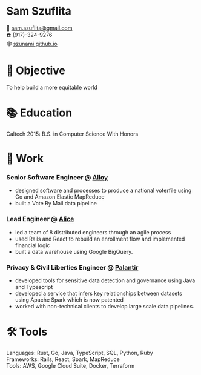 # Sam Szuflita

💌 [sam.szuflita@gmail.com](mailto:sam.szuflita@gmail.com)  
☎️ (917)-324-9276  
🕸️ [szunami.github.io](szunami.github.io)

# 🎯 Objective

To help build a more equitable world

# 📚 Education

Caltech 2015: B.S. in Computer Science With Honors

# 💼 Work

### Senior Software Engineer @ [Alloy](https://alloy.us/)

- designed software and processes to produce a national voterfile using Go and Amazon Elastic MapReduce
- built a Vote By Mail data pipeline

### Lead Engineer @ [Alice](https://www.thisisalice.com/)

- led a team of 8 distributed engineers through an agile process
- used Rails and React to rebuild an enrollment flow and implemented financial logic
- built a data warehouse using Google BigQuery.

### Privacy & Civil Liberties Engineer @ [Palantir](https://www.palantir.com/)

- developed tools for sensitive data detection and governance using Java and Typescript
- developed a service that infers key relationships between datasets using Apache Spark which is now patented
- worked with non-technical clients to develop large scale data pipelines.

# 🛠️ Tools

Languages: Rust, Go, Java, TypeScript, SQL, Python, Ruby  
Frameworks: Rails, React, Spark, MapReduce  
Tools: AWS, Google Cloud Suite, Docker, Terraform